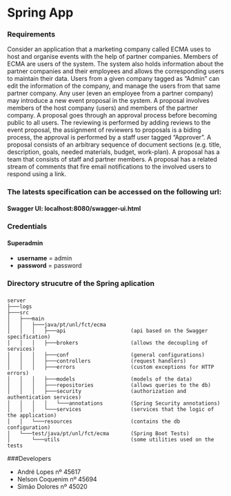 # Spring App

### Requirements
Consider an application that a marketing company called ECMA uses to host and organise events with the help of partner companies.
Members of ECMA are users of the system.
The system also holds information about the partner companies and their employees and allows the corresponding users to maintain their data.
Users from a given company tagged as “Admin” can edit the information of the company, and manage the users from that same partner company. 
Any user (even an employee from a partner company) may introduce a new event proposal in the system.
A proposal involves members of the host company (users) and members of the partner company.
A proposal goes through an approval process before becoming public to all users. 
The reviewing is performed by adding reviews to the event proposal, the assignment of reviewers to proposals is a biding process, the approval is performed by a staff user tagged “Approver”.
A proposal consists of an arbitrary sequence of document sections (e.g. title, description, goals, needed materials, budget, work-plan). A proposal has a team that consists of staff and partner members.
A proposal has a related stream of comments that fire email notifications to the involved users to respond using a link.


### The latests specification can be accessed on the following url: 
#### Swagger UI: localhost:8080/swagger-ui.html

### Credentials

#### Superadmin
* __username__ = admin
* __password__ = password

### Directory strucutre of the Spring aplication
###
```
server
├───logs
├───src
│   ├───main
│   │   ├───java/pt/unl/fct/ecma
│   │   │   ├───api						(api based on the Swagger specification)
│   │   │   ├───brokers					(allows the decoupling of services)
│   │   │   ├───conf					(general configurations)
│   │   │   ├───controllers				(request handlers)
│   │   │   ├───errors					(custom exceptions for HTTP errors)
│   │   │   ├───models					(models of the data)
│   │   │   ├───repositories			(allows queries to the db)
│   │   │   ├───security				(authorization and authentication services)
│   │   │   │   └───annotations			(Spring Security annotations)
│   │   │   └───services				(services that the logic of the application)
│   │   └───resources					(contains the db configuration)
│   └───test/java/pt/unl/fct/ecma		(Spring Boot Tests)
│       └───utils						(some utilities used on the tests
```


###Developers

* André Lopes nº 45617
* Nelson Coquenim nº 45694
* Simão Dolores nº 45020